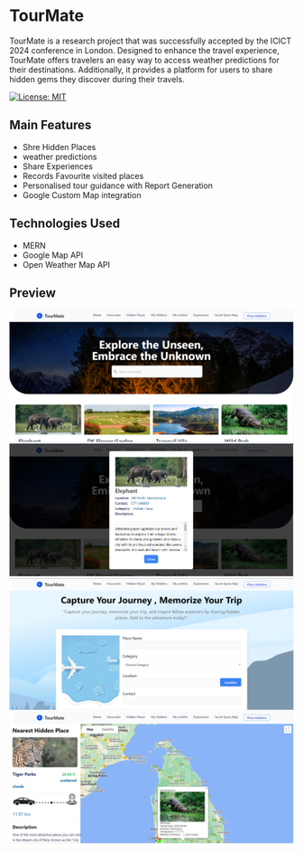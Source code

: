 # TourMate
TourMate is a research project that was successfully accepted by the ICICT 2024 conference in London. Designed to enhance the travel experience, TourMate offers travelers an easy way to access weather predictions for their destinations. Additionally, it provides a platform for users to share hidden gems they discover during their travels.

[![License: MIT](https://img.shields.io/badge/License-MIT-yellow.svg)](https://opensource.org/licenses/MIT)

## Main Features 
* Shre Hidden Places
* weather predictions
* Share Experiences
* Records Favourite visited places
* Personalised tour guidance with Report Generation
* Google Custom Map integration

## Technologies Used

* MERN
* Google Map API
* Open Weather Map API

## Preview
![alt text](https://github.com/offisystw/portfolio/blob/main/port_images/tour%203.PNG?raw=true)
![alt text](https://github.com/offisystw/portfolio/blob/main/port_images/tour5.PNG?raw=true)
![alt text](https://github.com/offisystw/portfolio/blob/main/port_images/tour4.PNG?raw=true)
![alt text](https://github.com/offisystw/portfolio/blob/main/port_images/tour2.PNG?raw=true)

